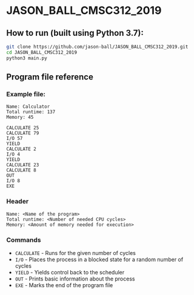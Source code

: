 # JASON_BALL_CMSC312_2019

## How to run (built using Python 3.7):
```bash
git clone https://github.com/jason-ball/JASON_BALL_CMSC312_2019.git
cd JASON_BALL_CMSC312_2019
python3 main.py
```

## Program file reference

### Example file:
```
Name: Calculator
Total runtime: 137
Memory: 45

CALCULATE 25
CALCULATE 79
I/O 57
YIELD
CALCULATE 2
I/O 4
YIELD
CALCULATE 23
CALCULATE 8
OUT
I/O 8
EXE
```

### Header
```
Name: <Name of the program>
Total runtime: <Number of needed CPU cycles>
Memory: <Amount of memory needed for execution>
```

### Commands
- `CALCULATE` - Runs for the given number of cycles
- `I/O` - Places the process in a blocked state for a random number of cycles
- `YIELD` - Yields control back to the scheduler
- `OUT` - Prints basic information about the process
- `EXE` - Marks the end of the program file


